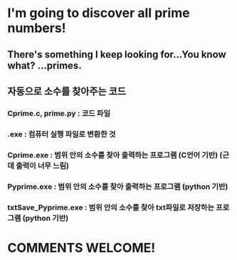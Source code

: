 # I'm going to discover all prime numbers!
## There's something I keep looking for...You know what? ...primes.
## 자동으로 소수를 찾아주는 코드

### Cprime.c, prime.py : 코드 파일
### .exe : 컴퓨터 실행 파일로 변환한 것

### Cprime.exe : 범위 안의 소수를 찾아 출력하는 프로그램 (C언어 기반) (근데 출력이 너무 느림)
### Pyprime.exe : 범위 안의 소수를 찾아 출력하는 프로그램 (python 기반)
### txtSave_Pyprime.exe : 범위 안의 소수를 찾아 txt파일로 저장하는 프로그램 (python 기반)

# COMMENTS WELCOME!
